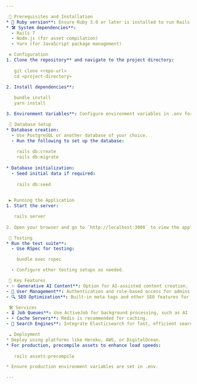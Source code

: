```yaml
---

 🚀 Prerequisites and Installation
* 💎 Ruby version**: Ensure Ruby 3.0 or later is installed to run Rails 7 smoothly.
* 🛠️ System dependencies**:
  - Rails 7
  - Node.js (for asset compilation)
  - Yarn (for JavaScript package management)

 ⚙️ Configuration
1. Clone the repository** and navigate to the project directory:
  
   git clone <repo-url>
   cd <project-directory>
   
2. Install dependencies**:

   bundle install
   yarn install

3. Environment Variables**: Configure environment variables in .env for database connections, API keys, etc.

 🗄️ Database Setup
* Database creation:
  - Use PostgreSQL or another database of your choice.
  - Run the following to set up the database:
  
    rails db:create
    rails db:migrate
 
* Database initialization:
  - Seed initial data if required:
  
    rails db:seed
    

 ▶️ Running the Application
1. Start the server:

   rails server
 
2. Open your browser and go to `http://localhost:3000` to view the application 🎉.

 🧪 Testing
* Run the test suite**:
  - Use RSpec for testing:

    bundle exec rspec

  - Configure other testing setups as needed.

 🌟 Key Features
- ✨ Generative AI Content**: Option for AI-assisted content creation, making it easier for bloggers to generate articles and ideas.
- 👥 User Management**: Authentication and role-based access for admins and users.
- 🔍 SEO Optimization**: Built-in meta tags and other SEO features for better visibility.

 🛠️ Services
- ⏳ Job Queues**: Use ActiveJob for background processing, such as AI content generation tasks.
- ⚡ Cache Servers**: Redis is recommended for caching.
- 🔎 Search Engines**: Integrate Elasticsearch for fast, efficient search functionality.

 ☁️ Deployment
* Deploy using platforms like Heroku, AWS, or DigitalOcean.
* For production, precompile assets to enhance load speeds:
 
   rails assets:precompile

* Ensure production environment variables are set in .env.

---
```

